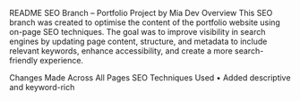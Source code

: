 README
SEO Branch – Portfolio Project by Mia Dev
Overview
This SEO branch was created to optimise the content of the portfolio website using on-page SEO techniques. The goal was to improve visibility in search engines by updating page content, structure, and metadata to include relevant keywords, enhance accessibility, and create a more search-friendly experience.

Changes Made Across All Pages
SEO Techniques Used
• Added descriptive and keyword-rich <title> tags
• Wrote custom <meta name=”description”> tags for all pages (140–160 characters)
• Improved heading structure with <h1>, <h2>, and <h3> elements
• Updated content with relevant keywords (e.g. freelance web developer, responsive websites, Portobello)
• Added descriptive “alt” text to all images
• Structured text for clarity and scannability

Page-by-Page SEO Summary
Index.html
Element Changes Made

<title>	Changed to Freelance Web Developer in Edinburgh | Mia Dev
<meta>	Added meta description with relevant keywords 
<h1>	Updated to include Freelance Web Developer in Edinburgh
Mission Statement 	Added a short paragraph including user-focused keywords

Projects.html
Element Changes Made

<title>	Changed to - Web Development Projects | Freelance Front-End Work | Mia Dev
<meta>	Added description highlighting project work and technologies used
<h1>	Updated heading to include Web Development Projects
<h3>	 Renamed each project with descriptive titles  
<img alt="">	Added clear, keyword-rich alt text to every project image 
<p>	Updated descriptions with tools used and the purpose of the project

About.html
Element Changes Made

<title>	Changed to - About Mia | Front-End Web Developer in Edinburgh
<meta>	Added meta description about Mia and her skills 
<h1>	Updated with name and role 
<h2>	Added supportive heading with keywords 
<p>	Improved content with relevant SEO terms and location references
<img alt=""> 	Improved for accessibility: “Portrait of Mia, front-end web developer

Services.html
Element Changes Made

<title>	 no change needed
<meta>	kept existing version
<h1>	Updated “Freelance Web Developer Services in Edinburgh”.
<h2>	 Added a subheading with keywords
Pricing Section	renamed heading to Website Pricing & Packages  
<p> - Intro Paragraph 	Added - professional front-end development, responsive, etc.

Contacts.html
Element Changes Made

<title>	Updated - Contact Web Developer in Edinburgh | Mia Dev
<meta>	Added location-based and keyword-rich description
<h1>	Changed to - Contact Mia – Freelance Web Developer in Edinburgh
<p> Paragraphs         	Included keywords - responsive, user-friendly website, get in touch

Author - Mia Dev
Freelance Front-End Developer based in Edinburgh  
[Portfolio Website](https://github.com/mai986/portfolio-project-)

CONTENT UPDATES (CONTENT Branch)

- Home page:

- Added mission statement, bullet points, and testimonials to the Home page.

Services page:

- Added How It Works and FAQs sections to the Services page.
- Used HTML comments to clearly label each new section.

Contact page:

- Added Availability section to the Contact page.
- Used HTML comments to clearly label each new section.

Pages not updated

- About Page: No new content added.
- Projects Page: No new content added.
